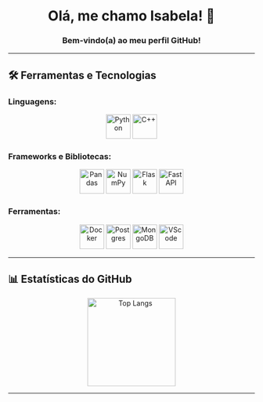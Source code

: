 <h1 align="center">Olá, me chamo Isabela! 👋</h1>

<h3 align="center">Bem-vindo(a) ao meu perfil GitHub!</h3>

---

## 🛠️ Ferramentas e Tecnologias

### Linguagens:
<div align="center">
  <img loading="lazy" src="https://cdn.jsdelivr.net/gh/devicons/devicon/icons/python/python-original.svg" width="50" height="50" alt="Python"/>
  <img loading="lazy" src="https://cdn.jsdelivr.net/gh/devicons/devicon/icons/cplusplus/cplusplus-original.svg" width="50" height="50" alt="C++"/>
</div>

### Frameworks e Bibliotecas:
<div align="center">
  <img loading="lazy" src="https://cdn.jsdelivr.net/gh/devicons/devicon@latest/icons/pandas/pandas-plain-wordmark.svg" width="50" height="50" alt="Pandas"/>
  <img loading="lazy" src="https://cdn.jsdelivr.net/gh/devicons/devicon@latest/icons/numpy/numpy-original-wordmark.svg" width="50" height="50" alt="NumPy"/>          
  <img loading="lazy" src="https://cdn.jsdelivr.net/gh/devicons/devicon@latest/icons/flask/flask-original.svg" width="50" height="50" alt="Flask"/>
  <img loading="lazy" src="https://cdn.jsdelivr.net/gh/devicons/devicon@latest/icons/fastapi/fastapi-original.svg" width="50" height="50" alt="FastAPI"/>
</div>

### Ferramentas:
<div align="center">
  <img loading="lazy" src="https://cdn.jsdelivr.net/gh/devicons/devicon@latest/icons/docker/docker-original.svg" width="50" height="50" alt="Docker"/>
  <img loading="lazy" src="https://cdn.jsdelivr.net/gh/devicons/devicon@latest/icons/postgresql/postgresql-original.svg" width="50" height="50" alt="Postgres"/>
  <img loading="lazy" src="https://cdn.jsdelivr.net/gh/devicons/devicon@latest/icons/mongodb/mongodb-original.svg" width="50" height="50" alt="MongoDB"/>
  <img loading="lazy" src="https://cdn.jsdelivr.net/gh/devicons/devicon@latest/icons/vscode/vscode-original.svg" width="50" height="50" alt="VScode"/>        
</div>

---

## 📊 Estatísticas do GitHub

<div align="center">
  <a href="https://github.com/isabela1s">
    <img loading="lazy" height="180em" src="https://github-readme-stats.vercel.app/api/top-langs/?username=isabela1s&layout=compact&langs_count=7&theme=dracula" alt="Top Langs"/>
  </a>
</div>

---
<!--  
## 🌱 Estou aprendendo
## 🛠️ Projetos em Destaque
## 📂 Projetos Destacados
  <a href="https://github.com/isabela1s">
    <img loading="lazy" height="180em" src="https://github-readme-stats.vercel.app/api?username=isabela1s&show_icons=true&theme=dracula&include_all_commits=true&count_private=true" alt="GitHub Stats"/>
  </a>
-->
<!--
### 🤖 Chatbots
1. **[Chatbot QuickStart](https://github.com/**  
   🗨️ Um chatbot básico utilizando **LlamaIndex** e **Anthropic**.

<!--
<div>
  <img loading="lazy" src="https://cdn.jsdelivr.net/gh/devicons/devicon/icons/java/java-original.svg" width="40" height="40" alt="Java"/>
  <img loading="lazy" src="https://cdn.jsdelivr.net/gh/devicons/devicon@latest/icons/nextjs/nextjs-original.svg" width="40" height="40" alt="Next"/>
  <img loading="lazy" src="https://cdn.jsdelivr.net/gh/devicons/devicon@latest/icons/fastapi/fastapi-original.svg" width="40" height="40" alt="FastAPI"/>
</div>

---
---

<picture>
  <source media="(prefers-color-scheme: dark)" srcset="github-snake-dark.svg" />
  <source media="(prefers-color-scheme: light)" srcset="github-snake.svg" />
  <img alt="github-snake" src="github-snake.svg" />
</picture>
## 📫 Contato

- 🌐 [Meu LinkedIn](https://www.linkedin.com/in/do/)
- 📧 **Email:** sgmail.com
- 🐦 [Meu Twitter](htv) *(Em construção 🚀)*

---

Sinta-se à vontade para entrar em contato ou colaborar em projetos! 😊

-->
